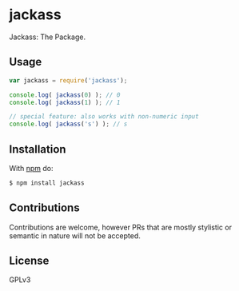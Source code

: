 # jackass

Jackass: The Package.

## Usage

```js
var jackass = require('jackass');

console.log( jackass(0) ); // 0
console.log( jackass(1) ); // 1

// special feature: also works with non-numeric input
console.log( jackass('s') ); // s
```

## Installation

With [npm](http://npmjs.org) do:

```bash
$ npm install jackass
```

## Contributions

Contributions are welcome, however PRs that are mostly stylistic or semantic in nature will not be accepted.

## License

GPLv3
